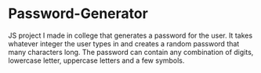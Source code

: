# Password-Generator
JS project I made in college that generates a password for the user. It takes whatever integer the user types in and creates a random password that many characters long.
The password can contain any combination of digits, lowercase letter, uppercase letters and a few symbols.
